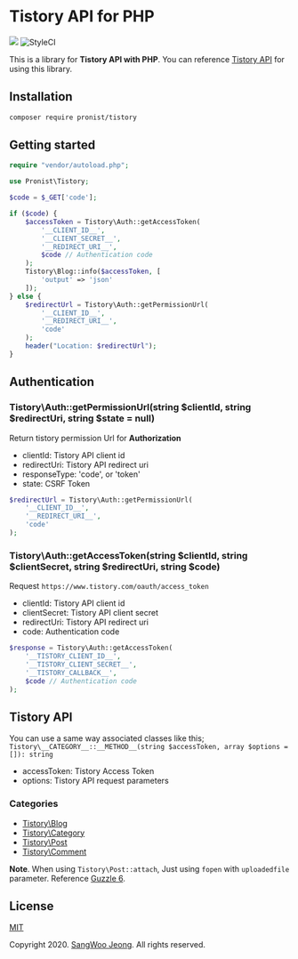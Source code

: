 # Tistory API for PHP

<p>
    <img src="https://travis-ci.com/pronist/php-tistory-api.svg?branch=master">
    <img src="https://github.styleci.io/repos/155703406/shield?branch=master" alt="StyleCI">
</p>

This is a library for **Tistory API with PHP**. You can reference [Tistory API](https://tistory.github.io/document-tistory-apis/) for using this library.

## Installation

```bash
composer require pronist/tistory
```

## Getting started

```php
require "vendor/autoload.php";

use Pronist\Tistory;

$code = $_GET['code'];

if ($code) {
    $accessToken = Tistory\Auth::getAccessToken(
        '__CLIENT_ID__',
        '__CLIENT_SECRET__',
        '__REDIRECT_URI__',
        $code // Authentication code
    );
    Tistory\Blog::info($accessToken, [
        'output' => 'json'
    ]);
} else {
    $redirectUrl = Tistory\Auth::getPermissionUrl(
        '__CLIENT_ID__',
        '__REDIRECT_URI__',
        'code'
    );
    header("Location: $redirectUrl");
}
```

## Authentication

### Tistory\Auth::getPermissionUrl(string $clientId, string $redirectUri, string $state = null)

Return tistory permission Url for **Authorization**

* clientId: Tistory API client id
* redirectUri: Tistory API redirect uri
* responseType: 'code', or 'token'
* state: CSRF Token

```php
$redirectUrl = Tistory\Auth::getPermissionUrl(
    '__CLIENT_ID__',
    '__REDIRECT_URI__',
    'code'
);
```

### Tistory\Auth::getAccessToken(string $clientId, string $clientSecret, string $redirectUri, string $code)

Request ```https://www.tistory.com/oauth/access_token```

* clientId: Tistory API client id
* clientSecret: Tistory API client secret
* redirectUri: Tistory API redirect uri
* code: Authentication code

```php
$response = Tistory\Auth::getAccessToken(
    '__TISTORY_CLIENT_ID__',
    '__TISTORY_CLIENT_SECRET__',
    '__TISTORY_CALLBACK__',
    $code // Authentication code
);
```

## Tistory API

You can use a same way associated classes like this; \
```Tistory\__CATEGORY__::__METHOD__(string $accessToken, array $options = []): string```

* accessToken: Tistory Access Token
* options: Tistory API request parameters

### Categories

* [Tistory\Blog](https://github.com/pronist/tistory/blob/master/src/Blog.php)
* [Tistory\Category](https://github.com/pronist/tistory/blob/master/src/Category.php)
* [Tistory\Post](https://github.com/pronist/tistory/blob/master/src/Post.php)
* [Tistory\Comment](https://github.com/pronist/tistory/blob/master/src/Comment.php)

**Note**. When using ```Tistory\Post::attach```, Just using ```fopen``` with ```uploadedfile``` parameter. Reference [Guzzle 6](http://docs.guzzlephp.org/en/stable/request-options.html#multipart).

## License

[MIT](https://github.com/pronist/php-tistory-api/blob/master/LICENSE)

Copyright 2020. [SangWoo Jeong](https://github.com/pronist). All rights reserved.
